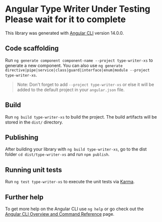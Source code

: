 # Angular Type Writer Under Testing Please wait for it to complete
This library was generated with [Angular CLI](https://github.com/angular/angular-cli) version 14.0.0.

## Code scaffolding

Run `ng generate component component-name --project type-writer-xs` to generate a new component. You can also use `ng generate directive|pipe|service|class|guard|interface|enum|module --project type-writer-xs`.
> Note: Don't forget to add `--project type-writer-xs` or else it will be added to the default project in your `angular.json` file. 

## Build

Run `ng build type-writer-xs` to build the project. The build artifacts will be stored in the `dist/` directory.

## Publishing

After building your library with `ng build type-writer-xs`, go to the dist folder `cd dist/type-writer-xs` and run `npm publish`.

## Running unit tests

Run `ng test type-writer-xs` to execute the unit tests via [Karma](https://karma-runner.github.io).

## Further help

To get more help on the Angular CLI use `ng help` or go check out the [Angular CLI Overview and Command Reference](https://angular.io/cli) page.
